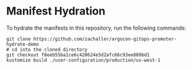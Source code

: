 # Manifest Hydration

To hydrate the manifests in this repository, run the following commands:

```shell
git clone https://github.com/zachaller/argocon-gitops-promoter-hydrate-demo
# cd into the cloned directory
git checkout f8eeb55ba1ce6c420624e5d2afc66c93ee889bd1
kustomize build ./user-configuration/production/us-west-1
```
